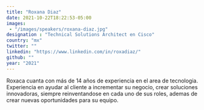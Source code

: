 ```yaml
---
title: "Roxana Diaz"
date: 2021-10-22T18:22:53-05:00
images: 
 - "/images/speakers/roxana-diaz.jpg"
designation : "Technical Solutions Architect en Cisco"
country: "mx"
twitter: ""
linkedin: "https://www.linkedin.com/in/roxadiaz/"
github: ""
year: "2021"
---
```


Roxaca cuanta con más de 14 años de experiencia en el area de tecnologia.
Experiencia en ayudar al cliente a incrementar su negocio, crear soluciones innovadoras, siempre reinventandose en cada uno de sus roles, ademas de crear nuevas oportunidades para su equipo.

